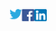 <a href="https://twitter.com/PeterPlevko">
  <img align="left" alt="Discord" width="22px" src="https://github.com/PeterPlevko/PeterPlevko/blob/main/images/twitter.png" />
</a>
<a href="https://www.facebook.com/peterplevkoo">
  <img align="left" alt="Discord" width="22px" src="https://github.com/PeterPlevko/PeterPlevko/blob/main/images/facebook.png" />
</a>
<a href="https://www.linkedin.com/in/peter-plevko-0247a919b/">
  <img align="left" alt="Discord" width="22px" src="https://github.com/PeterPlevko/PeterPlevko/blob/main/images/linkedin.png" />
</a>
